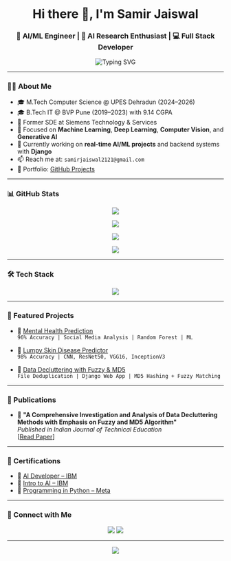 <h1 align="center">Hi there 👋, I'm Samir Jaiswal</h1>
<h3 align="center">🚀 AI/ML Engineer | 🧠  AI Research Enthusiast | 💻 Full Stack Developer</h3>

<p align="center">
  <img src="https://readme-typing-svg.demolab.com?font=Fira+Code&size=18&duration=4000&pause=1000&center=true&vCenter=true&width=500&lines=Welcome+to+my+GitHub+Profile!;AI+%26+ML+Engineer+%F0%9F%92%BB;Django+%7C+PyTorch+%7C+Computer+Vision+%7C+React;Passionate+about+real+world+impact+%F0%9F%92%A1" alt="Typing SVG" />
</p>

---

### 👨‍💻 About Me

- 🎓 M.Tech Computer Science @ UPES Dehradun (2024–2026)
- 🎓 B.Tech IT @ BVP Pune (2019–2023) with 9.14 CGPA
- 💼 Former SDE at Siemens Technology & Services
- 🔬 Focused on **Machine Learning**, **Deep Learning**, **Computer Vision**, and **Generative AI**
- 🔭 Currently working on **real-time AI/ML projects** and backend systems with **Django**
- 📫 Reach me at: `samirjaiswal2121@gmail.com`
- 📁 Portfolio: [GitHub Projects](https://github.com/samir-j)

---

### 📊 GitHub Stats

<p align="center">
  <img src="https://github-readme-streak-stats.herokuapp.com/?user=samir-j&theme=tokyonight&hide_border=true" />
</p>
<p align="center">
  <img src="https://github-readme-stats.vercel.app/api?username=samir-j&show_icons=true&theme=tokyonight&hide_border=true" />
</p>
<p align="center">
  <img src="https://github-readme-stats.vercel.app/api/top-langs/?username=samir-j&layout=compact&theme=tokyonight&hide_border=true" />
</p>
<p align="center">
  <img src="https://github-readme-activity-graph.cyclic.app/graph?username=samir-j&theme=rogue" />
</p>

---

### 🛠️ Tech Stack

<p align="center">
  <img src="https://skillicons.dev/icons?i=python,cpp,cs,django,pytorch,tensorflow,react,nodejs,git,github,vscode,figma,mysql,mongodb,azure,dotnet" />
</p>

---

### 📂 Featured Projects

- 🧠 [Mental Health Prediction](https://github.com/samir-j/Analysis_on_Mental_Health)  
  `96% Accuracy | Social Media Analysis | Random Forest | ML`

- 🐄 [Lumpy Skin Disease Predictor](https://github.com/samir-j/Lumpy_Skin_Disease_Predictor)  
  `98% Accuracy | CNN, ResNet50, VGG16, InceptionV3`

- 📂 [Data Decluttering with Fuzzy & MD5](https://github.com/samir-j/Data-Unification_for_files_using_MD5_and_Fuzzy)  
  `File Deduplication | Django Web App | MD5 Hashing + Fuzzy Matching`

---

### 📄 Publications

- 📰 **"A Comprehensive Investigation and Analysis of Data Decluttering Methods with Emphasis on Fuzzy and MD5 Algorithm"**  
  _Published in Indian Journal of Technical Education_  
  [[Read Paper](http://www.isteonline.in/Datafiles/cms/Special%20issue%20July%202023%20web.pdf)]

---

### 🏅 Certifications

- 🤖 [AI Developer – IBM](https://coursera.org/share/8d06e4ff0b2889b9bb126579cafef039)
- 🧠 [Intro to AI – IBM](https://coursera.org/share/6e4c4566a722c03e777c4534225e0be9)
- 🐍 [Programming in Python – Meta](https://coursera.org/share/fad5aeb0d442f3f1b2888938daf05c64)

---

### 🤝 Connect with Me

<p align="center">
  <a href="https://github.com/samir-j" target="_blank"><img src="https://img.shields.io/badge/GitHub-333333?style=for-the-badge&logo=github&logoColor=white" /></a>
  <a href="https://linkedin.com/in/samir-j-967269121/" target="_blank"><img src="https://img.shields.io/badge/LinkedIn-0077B5?style=for-the-badge&logo=linkedin&logoColor=white" /></a>
</p>

---

<p align="center">
  <img src="https://capsule-render.vercel.app/api?type=waving&color=gradient&height=100&section=footer"/>
</p>
